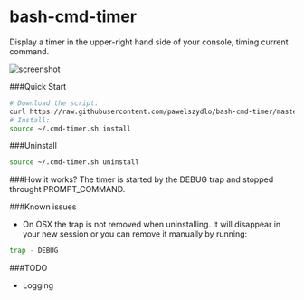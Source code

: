 # bash-cmd-timer
Display a timer in the upper-right hand side of your console, timing current command.

![screenshot](http://i.imgur.com/vcHKBgf.png)

###Quick Start
```bash
# Download the script:
curl https://raw.githubusercontent.com/pawelszydlo/bash-cmd-timer/master/cmd-timer.sh -o ~/.cmd-timer.sh
# Install:
source ~/.cmd-timer.sh install
```

###Uninstall
```bash
source ~/.cmd-timer.sh uninstall
```

###How it works?
The timer is started by the DEBUG trap and stopped throught PROMPT_COMMAND.

###Known issues
* On OSX the trap is not removed when uninstalling. It will disappear in your new session or you can remove it manually by running:
```bash
trap - DEBUG
```

###TODO
* Logging